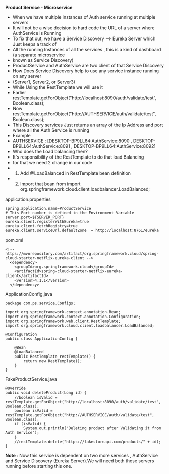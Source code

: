 **Product Service - Microservice**
* When we have multiple instances of Auth service running at multiple servers
* It will not be a wise decision to hard code the URL of a server where AuthService is Running
* To fix that out, we have a Service Discovery --> Eureka Server which Just keeps a track of
* All the running Instances of all the services , this is a kind of dashboard (a separate microservice
* known as Service Discovery)
* ProductService and AuthService are two client of that Service Discovery
* How Does Service Discovery help to use any service instance running on any server
* (Server1, Server2, or Server3)
* While Using the RestTemplate we will use it
* Earlier restTemplate.getForObject("http://localhost:8090/auth/validate/test", Boolean.class);
* Now restTemplate.getForObject("http://AUTHSERVICE/auth/validate/test", Boolean.class);
* This Discovery services Just returns an array of the Ip Address and port where all the Auth Service is running
* Example
* AUTHSERVICE : [DESKTOP-BP9LL64:AuthService:8090 , DESKTOP-BP9LL64:AuthService:8091 , DESKTOP-BP9LL64:AuthService:8092]
* Who does the Load balancing then?
* It's responsibility of the RestTemplate to do that load Balancing
* for that we need 2 change in our code
* 1. Add @LoadBalanced in RestTemplate bean definition
* 2. Import that bean from import org.springframework.cloud.client.loadbalancer.LoadBalanced;
 
application.properties
 
  ```
spring.application.name=ProductService
# This Port number is defined in the Environment Variable
server.port=${SERVER_PORT}
eureka.client.registerWithEureka=true
eureka.client.fetchRegistry=true
eureka.client.serviceUrl.defaultZone  = http://localhost:8761/eureka
```
pom.xml
```
<!-- https://mvnrepository.com/artifact/org.springframework.cloud/spring-cloud-starter-netflix-eureka-client -->
  <dependency>
    <groupId>org.springframework.cloud</groupId>
    <artifactId>spring-cloud-starter-netflix-eureka-client</artifactId>
    <version>4.1.1</version>
  </dependency>
```
ApplicationConfig.java
```
package com.ps.service.Configs;

import org.springframework.context.annotation.Bean;
import org.springframework.context.annotation.Configuration;
import org.springframework.web.client.RestTemplate;
import org.springframework.cloud.client.loadbalancer.LoadBalanced;

@Configuration
public class ApplicationConfig {

    @Bean
    @LoadBalanced
    public RestTemplate restTemplate() {
        return new RestTemplate();
    }
}
```
FakeProductService.java
```
@Override
public void deleteProduct(Long id) {
    //boolean isValid = restTemplate.getForObject("http://localhost:8090/auth/validate/test", Boolean.class);
    boolean isValid = restTemplate.getForObject("http://AUTHSERVICE/auth/validate/test", Boolean.class);
    if (isValid) {
        System.out.println("Deleting product after Validating it from Auth Service");
    }
    //restTemplate.delete("https://fakestoreapi.com/products/" + id);
}
```

**Note** : Now this service is dependent on two more services , AuthService and Service Discovery (Eureka Server).We will need both those servers running before starting this one. 

